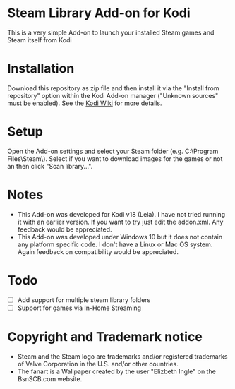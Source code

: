 # Steam Library Add-on for Kodi
This is a very simple Add-on to launch your installed Steam games and Steam itself from Kodi

# Installation
Download this repository as zip file and then install it via the "Install from repository" option within the Kodi Add-on manager ("Unknown sources" must be enabled). See the [Kodi Wiki](https://kodi.wiki/view/Add-on_manager) for more details.

# Setup
Open the Add-on settings and select your Steam folder (e.g. C:\Program Files\Steam\\). Select if you want to download images for the games or not an then click "Scan library...".

# Notes
- This Add-on was developed for Kodi v18 (Leia). I have not tried running it with an earlier version. If you want to try just edit the addon.xml. Any feedback would be appreciated.
- This Add-on was developed under Windows 10 but it does not contain any platform specific code. I don't have a Linux or Mac OS system. Again feedback on compatibility would be appreciated.

# Todo
- [ ] Add support for multiple steam library folders
- [ ] Support for games via In-Home Streaming

# Copyright and Trademark notice
- Steam and the Steam logo are trademarks and/or registered trademarks of Valve Corporation in the U.S. and/or other countries.
- The fanart is a Wallpaper created by the user "Elizbeth Ingle" on the BsnSCB.com website.